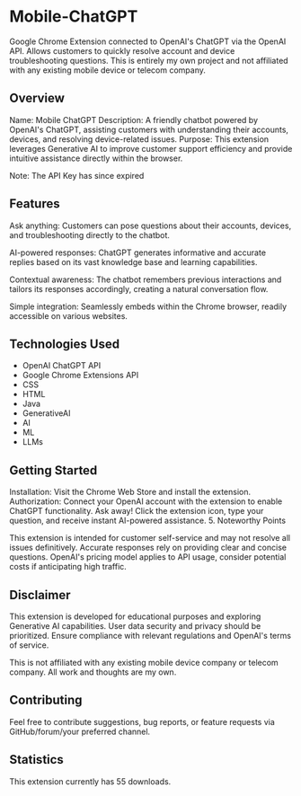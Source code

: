 # Mobile-ChatGPT
Google Chrome Extension connected to OpenAI's ChatGPT via the OpenAI API.  Allows customers to quickly resolve account and device troubleshooting questions.  This is entirely my own project and not affiliated with any existing mobile device or telecom company. 

## Overview

Name: Mobile ChatGPT
Description: A friendly chatbot powered by OpenAI's ChatGPT, assisting customers with understanding their accounts, devices, and resolving device-related issues.
Purpose: This extension leverages Generative AI to improve customer support efficiency and provide intuitive assistance directly within the browser.

Note:  The API Key has since expired

## Features

Ask anything: Customers can pose questions about their accounts, devices, and troubleshooting directly to the chatbot.

AI-powered responses: ChatGPT generates informative and accurate replies based on its vast knowledge base and learning capabilities.

Contextual awareness: The chatbot remembers previous interactions and tailors its responses accordingly, creating a natural conversation flow.

Simple integration: Seamlessly embeds within the Chrome browser, readily accessible on various websites.

## Technologies Used

- OpenAI ChatGPT API
- Google Chrome Extensions API
- CSS
- HTML
- Java
- GenerativeAI
- AI
- ML
- LLMs

## Getting Started

Installation: Visit the Chrome Web Store and install the extension.
Authorization: Connect your OpenAI account with the extension to enable ChatGPT functionality.
Ask away! Click the extension icon, type your question, and receive instant AI-powered assistance.
5. Noteworthy Points

This extension is intended for customer self-service and may not resolve all issues definitively.
Accurate responses rely on providing clear and concise questions.
OpenAI's pricing model applies to API usage, consider potential costs if anticipating high traffic.

## Disclaimer

This extension is developed for educational purposes and exploring Generative AI capabilities. User data security and privacy should be prioritized. Ensure compliance with relevant regulations and OpenAI's terms of service.

This is not affiliated with any existing mobile device company or telecom company.  All work and thoughts are my own.  

## Contributing

Feel free to contribute suggestions, bug reports, or feature requests via GitHub/forum/your preferred channel.

## Statistics

This extension currently has 55 downloads. 


